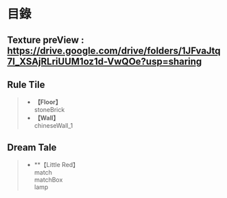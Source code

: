 # **目錄**  
## **Texture preView** : https://drive.google.com/drive/folders/1JFvaJtq7I_XSAjRLriUUM1oz1d-VwQOe?usp=sharing
## **Rule Tile**
> - **【Floor】**  
> stoneBrick   
> - **【Wall】**  
> chineseWall_1  

## **Dream Tale**
> - **【Little Red】  
> match  
> matchBox  
> lamp  
